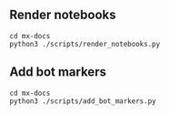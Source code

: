 ## Render notebooks

```
cd mx-docs
python3 ./scripts/render_notebooks.py
```

## Add bot markers

```
cd mx-docs
python3 ./scripts/add_bot_markers.py
```
